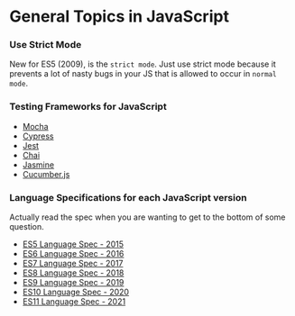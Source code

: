 # General Topics in JavaScript

### Use Strict Mode

New for ES5 (2009), is the `strict mode`. Just use strict mode because it prevents a lot of nasty bugs in your JS that is allowed to occur in `normal mode`.

### Testing Frameworks for JavaScript

- [Mocha](https://mochajs.org/)
- [Cypress](https://www.cypress.io/)
- [Jest](https://jestjs.io/)
- [Chai](https://www.chaijs.com/)
- [Jasmine](https://jasmine.github.io/)
- [Cucumber.js](https://cucumber.io/docs/installation/javascript/)

### Language Specifications for each JavaScript version

Actually read the spec when you are wanting to get to the bottom of some question.

- [ES5 Language Spec - 2015](https://262.ecma-international.org/6/)
- [ES6 Language Spec - 2016](https://262.ecma-international.org/7.0/)
- [ES7 Language Spec - 2017](https://262.ecma-international.org/8.0/)
- [ES8 Language Spec - 2018](https://262.ecma-international.org/9.0/)
- [ES9 Language Spec - 2019](https://262.ecma-international.org/10.0/)
- [ES10 Language Spec - 2020](https://262.ecma-international.org/11.0/)
- [ES11 Language Spec - 2021](https://262.ecma-international.org/12.0/)
